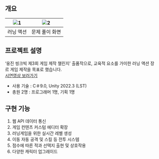 ## 개요
|![1](https://github.com/user-attachments/assets/9773ec0d-99e8-430b-a9c7-5d74e1c50082)|![2](https://github.com/user-attachments/assets/2c69436c-7667-4df4-a1f1-b6b8020dc0ea)|
|:---:|:---:|
|러닝 액션|문제 풀이 화면|

## 프로젝트 설명
‘웅진 씽크빅 제3회 게임 제작 챌린지’ 출품작으로, 교육적 요소를 가미한 러닝 액션 장르 게임 제작을 목표로 했습니다.<br>
[시연영상 보러가기](https://www.youtube.com/watch?v=8iBKH-Ci2Vc)

- 사용 기술 : C＃9.0, Unity 2022.3 (LST)
- 총원 2명 : 프로그래머 1명, 기획 1명

## 구현 기능
1. 웹 API 데이터 통신
2. 게임 컨텐츠 커스텀 에디터 확장
3. 러닝게임을 위한 실시간 레벨 생성
4. 이동 자동 공격 및 스킬 등 전투 시스템
5. 점수에 따른 적과 선택지 출현 및 상호작용
6. 다양한 캐릭터 업그레이드
